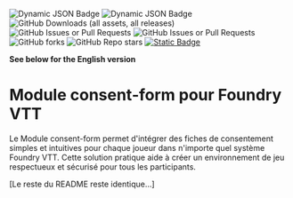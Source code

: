 ![Dynamic JSON Badge](https://img.shields.io/badge/dynamic/json?url=https%3A%2F%2Fraw.githubusercontent.com%2FYanKlInnomme%2FFoundryVTT-consent-form%2Fmaster%2Fmodule.json&query=%24.compatibility.verified&label=foundry%20vtt&color=%23ee9b3a) ![Dynamic JSON Badge](https://img.shields.io/badge/dynamic/json?url=https%3A%2F%2Fraw.githubusercontent.com%2FYanKlInnomme%2FFoundryVTT-consent-form%2Fmaster%2Fmodule.json&query=%24.version&label=version&color=%230f2f2b) ![GitHub Downloads (all assets, all releases)](https://img.shields.io/github/downloads/YanKlInnomme/FoundryVTT-consent-form/total) ![GitHub Issues or Pull Requests](https://img.shields.io/github/issues-raw/YanKlInnomme/FoundryVTT-consent-form) ![GitHub Issues or Pull Requests](https://img.shields.io/github/issues-closed-raw/YanKlInnomme/FoundryVTT-consent-form) ![GitHub forks](https://img.shields.io/github/forks/YanKlInnomme/FoundryVTT-consent-form) ![GitHub Repo stars](https://img.shields.io/github/stars/YanKlInnomme/FoundryVTT-consent-form) <a href="https://www.buymeacoffee.com/yank">![Static Badge](https://img.shields.io/badge/buy_me_a_coffee-FFDD00?logo=Buy%20Me%20A%20Coffee&logoColor=black)</a>

**See below for the English version**

# Module consent-form pour Foundry VTT

Le Module consent-form permet d'intégrer des fiches de consentement simples et intuitives pour chaque joueur dans n'importe quel système Foundry VTT. Cette solution pratique aide à créer un environnement de jeu respectueux et sécurisé pour tous les participants.

[Le reste du README reste identique...]